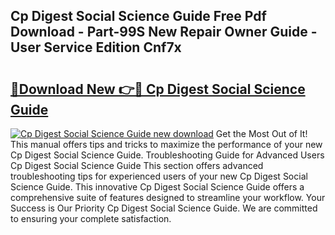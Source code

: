 ## Cp Digest Social Science Guide Free Pdf Download - Part-99S New Repair Owner Guide - User Service Edition Cnf7x

# <h2><a href="http://bc52364.oget.top/?id=Cp+Digest+Social+Science+Guide">🔗Download New 👉🔴 Cp Digest Social Science Guide</a></h2>

[![Cp Digest Social Science Guide new download](https://i.imgur.com/5g1atiW.png)](http://bc52364.oget.top/?id=Cp+Digest+Social+Science+Guide)
Get the Most Out of It! This manual offers tips and tricks to maximize the performance of your new Cp Digest Social Science Guide. Troubleshooting Guide for Advanced Users Cp Digest Social Science Guide This section offers advanced troubleshooting tips for experienced users of your new Cp Digest Social Science Guide. This innovative Cp Digest Social Science Guide offers a comprehensive suite of features designed to streamline your workflow. Your Success is Our Priority Cp Digest Social Science Guide. We are committed to ensuring your complete satisfaction.
